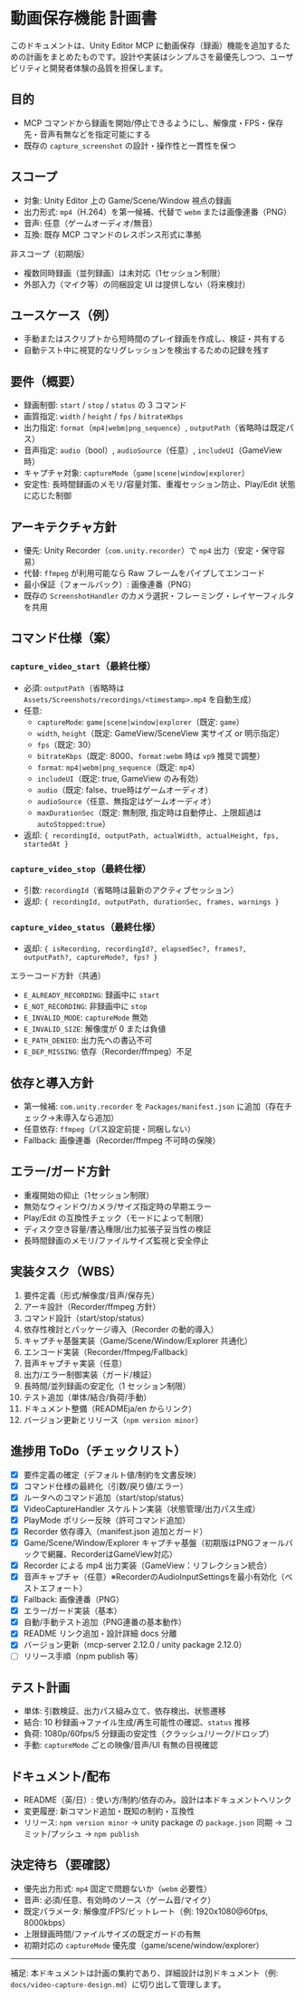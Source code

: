 # 動画保存機能 計画書

このドキュメントは、Unity Editor MCP に動画保存（録画）機能を追加するための計画をまとめたものです。設計や実装はシンプルさを最優先しつつ、ユーザビリティと開発者体験の品質を担保します。

## 目的

- MCP コマンドから録画を開始/停止できるようにし、解像度・FPS・保存先・音声有無などを指定可能にする
- 既存の `capture_screenshot` の設計・操作性と一貫性を保つ

## スコープ

- 対象: Unity Editor 上の Game/Scene/Window 視点の録画
- 出力形式: `mp4`（H.264）を第一候補、代替で `webm` または画像連番（PNG）
- 音声: 任意（ゲームオーディオ/無音）
- 互換: 既存 MCP コマンドのレスポンス形式に準拠

非スコープ（初期版）
- 複数同時録画（並列録画）は未対応（1セッション制限）
- 外部入力（マイク等）の同梱設定 UI は提供しない（将来検討）

## ユースケース（例）

- 手動またはスクリプトから短時間のプレイ録画を作成し、検証・共有する
- 自動テスト中に視覚的なリグレッションを検出するための記録を残す

## 要件（概要）

- 録画制御: `start` / `stop` / `status` の 3 コマンド
- 画質指定: `width` / `height` / `fps` / `bitrateKbps`
- 出力指定: `format`（`mp4|webm|png_sequence`）, `outputPath`（省略時は既定パス）
- 音声指定: `audio`（bool）, `audioSource`（任意）, `includeUI`（GameView 時）
- キャプチャ対象: `captureMode`（`game|scene|window|explorer`）
- 安定性: 長時間録画のメモリ/容量対策、重複セッション防止、Play/Edit 状態に応じた制御

## アーキテクチャ方針

- 優先: Unity Recorder（`com.unity.recorder`）で `mp4` 出力（安定・保守容易）
- 代替: `ffmpeg` が利用可能なら Raw フレームをパイプしてエンコード
- 最小保証（フォールバック）: 画像連番（PNG）
- 既存の `ScreenshotHandler` のカメラ選択・フレーミング・レイヤーフィルタを共用

## コマンド仕様（案）

### `capture_video_start`（最終仕様）

- 必須: `outputPath`（省略時は `Assets/Screenshots/recordings/<timestamp>.mp4` を自動生成）
- 任意:
  - `captureMode`: `game|scene|window|explorer`（既定: `game`）
  - `width`, `height`（既定: GameView/SceneView 実サイズ or 明示指定）
  - `fps`（既定: 30）
  - `bitrateKbps`（既定: 8000、`format:webm` 時は `vp9` 推奨で調整）
  - `format`: `mp4|webm|png_sequence`（既定: `mp4`）
  - `includeUI`（既定: true, GameView のみ有効）
  - `audio`（既定: false、true時はゲームオーディオ）
  - `audioSource`（任意、無指定はゲームオーディオ）
  - `maxDurationSec`（既定: 無制限, 指定時は自動停止、上限超過は `autoStopped:true`）
- 返却: `{ recordingId, outputPath, actualWidth, actualHeight, fps, startedAt }`

### `capture_video_stop`（最終仕様）

- 引数: `recordingId`（省略時は最新のアクティブセッション）
- 返却: `{ recordingId, outputPath, durationSec, frames, warnings }`

### `capture_video_status`（最終仕様）

- 返却: `{ isRecording, recordingId?, elapsedSec?, frames?, outputPath?, captureMode?, fps? }`

エラーコード方針（共通）

- `E_ALREADY_RECORDING`: 録画中に `start`
- `E_NOT_RECORDING`: 非録画中に `stop`
- `E_INVALID_MODE`: `captureMode` 無効
- `E_INVALID_SIZE`: 解像度が 0 または負値
- `E_PATH_DENIED`: 出力先への書込不可
- `E_DEP_MISSING`: 依存（Recorder/ffmpeg）不足

## 依存と導入方針

- 第一候補: `com.unity.recorder` を `Packages/manifest.json` に追加（存在チェック→未導入なら追加）
- 任意依存: `ffmpeg`（パス設定前提・同梱しない）
- Fallback: 画像連番（Recorder/ffmpeg 不可時の保険）

## エラー/ガード方針

- 重複開始の抑止（1セッション制限）
- 無効なウィンドウ/カメラ/サイズ指定時の早期エラー
- Play/Edit の互換性チェック（モードによって制限）
- ディスク空き容量/書込権限/出力拡張子妥当性の検証
- 長時間録画のメモリ/ファイルサイズ監視と安全停止

## 実装タスク（WBS）

1. 要件定義（形式/解像度/音声/保存先）
2. アーキ設計（Recorder/ffmpeg 方針）
3. コマンド設計（start/stop/status）
4. 依存性検討とパッケージ導入（Recorder の動的導入）
5. キャプチャ基盤実装（Game/Scene/Window/Explorer 共通化）
6. エンコード実装（Recorder/ffmpeg/Fallback）
7. 音声キャプチャ実装（任意）
8. 出力/エラー制御実装（ガード/検証）
9. 長時間/並列録画の安定化（1 セッション制限）
10. テスト追加（単体/結合/負荷/手動）
11. ドキュメント整備（READMEja/en からリンク）
12. バージョン更新とリリース（`npm version minor`）

## 進捗用 ToDo（チェックリスト）

- [x] 要件定義の確定（デフォルト値/制約を文書反映）
- [x] コマンド仕様の最終化（引数/戻り値/エラー）
- [x] ルータへのコマンド追加（start/stop/status）
- [x] VideoCaptureHandler スケルトン実装（状態管理/出力パス生成）
- [x] PlayMode ポリシー反映（許可コマンド追加）
- [x] Recorder 依存導入（manifest.json 追加とガード）
- [x] Game/Scene/Window/Explorer キャプチャ基盤（初期版はPNGフォールバックで網羅、RecorderはGameView対応）
- [x] Recorder による mp4 出力実装（GameView：リフレクション統合）
- [x] 音声キャプチャ（任意）※RecorderのAudioInputSettingsを最小有効化（ベストエフォート）
- [x] Fallback: 画像連番（PNG）
- [x] エラー/ガード実装（基本）
- [x] 自動/手動テスト追加（PNG連番の基本動作）
- [x] README リンク追加・設計詳細 docs 分離
- [x] バージョン更新（mcp-server 2.12.0 / unity package 2.12.0）
- [ ] リリース手順（npm publish 等）

## テスト計画

- 単体: 引数検証、出力パス組み立て、依存検出、状態遷移
- 結合: 10 秒録画→ファイル生成/再生可能性の確認、`status` 推移
- 負荷: 1080p/60fps/5 分録画の安定性（クラッシュ/リーク/ドロップ）
- 手動: `captureMode` ごとの映像/音声/UI 有無の目視確認

## ドキュメント/配布

- README（英/日）: 使い方/制約/依存のみ。設計は本ドキュメントへリンク
- 変更履歴: 新コマンド追加・既知の制約・互換性
- リリース: `npm version minor` → unity package の `package.json` 同期 → コミット/プッシュ → `npm publish`

## 決定待ち（要確認）

- 優先出力形式: `mp4` 固定で問題ないか（`webm` 必要性）
- 音声: 必須/任意、有効時のソース（ゲーム音/マイク）
- 既定パラメータ: 解像度/FPS/ビットレート（例: 1920x1080@60fps, 8000kbps）
- 上限録画時間/ファイルサイズの既定ガードの有無
- 初期対応の `captureMode` 優先度（game/scene/window/explorer）

---

補足: 本ドキュメントは計画の集約であり、詳細設計は別ドキュメント（例: `docs/video-capture-design.md`）に切り出して管理します。
